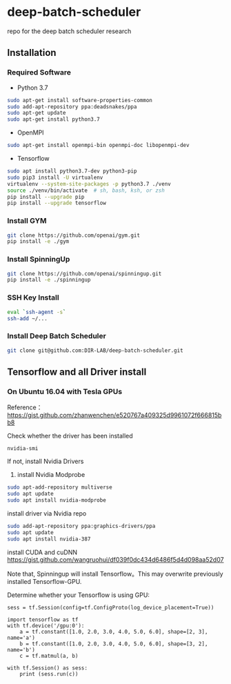 # deep-batch-scheduler
repo for the deep batch scheduler research

## Installation

### Required Software
* Python 3.7
```bash
sudo apt-get install software-properties-common
sudo add-apt-repository ppa:deadsnakes/ppa
sudo apt-get update
sudo apt-get install python3.7
```
* OpenMPI 
```bash
sudo apt-get install openmpi-bin openmpi-doc libopenmpi-dev
```

* Tensorflow
```bash
sudo apt install python3.7-dev python3-pip
sudo pip3 install -U virtualenv
virtualenv --system-site-packages -p python3.7 ./venv
source ./venv/bin/activate  # sh, bash, ksh, or zsh
pip install --upgrade pip
pip install --upgrade tensorflow
```

### Install GYM

```bash
git clone https://github.com/openai/gym.git
pip install -e ./gym
```

### Install SpinningUp
```bash
git clone https://github.com/openai/spinningup.git
pip install -e ./spinningup
```

### SSH Key Install
```bash
eval `ssh-agent -s`
ssh-add ~/...
```
### Install Deep Batch Scheduler
```bash
git clone git@github.com:DIR-LAB/deep-batch-scheduler.git
```

## Tensorflow and all Driver install

### On Ubuntu 16.04 with Tesla GPUs 

Reference：https://gist.github.com/zhanwenchen/e520767a409325d9961072f666815bb8

Check whether the driver has been installed
```
nvidia-smi
```

If not, install Nvidia Drivers
1. install Nvidia Modprobe
```bash
sudo apt-add-repository multiverse
sudo apt update
sudo apt install nvidia-modprobe
```

install driver via Nvidia repo
```bash
sudo add-apt-repository ppa:graphics-drivers/ppa
sudo apt update
sudo apt install nvidia-387
```

install CUDA and cuDNN
https://gist.github.com/wangruohui/df039f0dc434d6486f5d4d098aa52d07

Note that, Spinningup will install Tensorflow。This may overwrite previously installed Tensorflow-GPU.

Determine whether your Tensorflow is using GPU:
```
sess = tf.Session(config=tf.ConfigProto(log_device_placement=True))

import tensorflow as tf
with tf.device('/gpu:0'):
    a = tf.constant([1.0, 2.0, 3.0, 4.0, 5.0, 6.0], shape=[2, 3], name='a')
    b = tf.constant([1.0, 2.0, 3.0, 4.0, 5.0, 6.0], shape=[3, 2], name='b')
    c = tf.matmul(a, b)

with tf.Session() as sess:
    print (sess.run(c))
```
